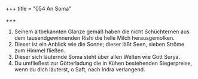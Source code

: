 +++
title = "054 An Soma"

+++


1.	Seinem altbekannten Glanze gemäß haben die nicht Schüchternen aus dem tausendgewinnenden Rishi die helle Milch herausgemolken.
2.	Dieser ist ein Anblick wie die Sonne; dieser läßt Seen, sieben Ströme zum Himmel fließen.
3.	Dieser sich läuternde Soma steht über allen Welten wie Gott Surya.
4.	Du umfließest zur Götterladung die in Kühen bestehenden Siegerpreise, wenn du dich läuterst, o Saft, nach Indra verlangend.


